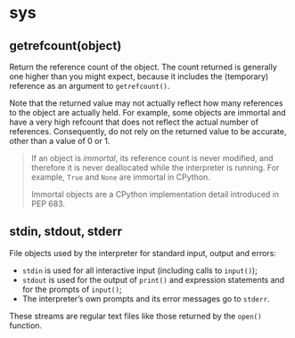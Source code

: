# sys

## getrefcount(object)

Return the reference count of the object. The count returned is generally one higher
than you might expect, because it includes the (temporary) reference as an argument to
`getrefcount()`.

Note that the returned value may not actually reflect how many references to the object
are actually held. For example, some objects are immortal and have a very high refcount
that does not reflect the actual number of references. Consequently, do not rely on the
returned value to be accurate, other than a value of 0 or 1.

> If an object is _immortal_, its reference count is never modified, and therefore it is
> never deallocated while the interpreter is running. For example, `True` and `None` are
> immortal in CPython.
>
> Immortal objects are a CPython implementation detail introduced in PEP 683.

## stdin, stdout, stderr

File objects used by the interpreter for standard input, output and errors:

* `stdin` is used for all interactive input (including calls to `input()`);
* `stdout` is used for the output of `print()` and expression statements and for the
prompts of `input()`;
* The interpreter’s own prompts and its error messages go to `stderr`.

These streams are regular text files like those returned by the `open()` function.
